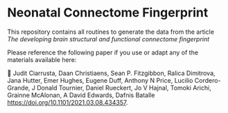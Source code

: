# Neonatal Connectome Fingerprint

This repository contains all routines to generate the data from the article *The developing brain structural and functional connectome fingerprint*

Please reference the following paper if you use or adapt any of the materials available here:

:newspaper: Judit Ciarrusta, Daan Christiaens, Sean P. Fitzgibbon, Ralica Dimitrova, Jana Hutter, Emer Hughes, Eugene Duff, Anthony N Price, Lucilio Cordero-Grande, J Donald Tournier, Daniel Rueckert, Jo V Hajnal, Tomoki Arichi, Grainne McAlonan,  A David Edwards,  Dafnis Batalle https://doi.org/10.1101/2021.03.08.434357.
